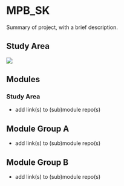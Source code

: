 # MPB_SK

Summary of project, with a brief description.

## Study Area

![](images/studyArea.png)

## Modules

### Study Area

- add link(s) to (sub)module repo(s)

## Module Group A

- add link(s) to (sub)module repo(s)

## Module Group B

- add link(s) to (sub)module repo(s)
